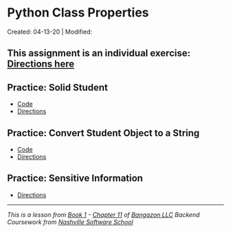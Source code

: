 # Python Class Properties

Created: 04-13-20 | Modified:

This assignment is an individual exercise: [Directions here](https://github.com/TrinityTerry/py-class-properties/blob/master/directions/directions.md)
---

## Practice: Solid Student
- [Code](https://github.com/TrinityTerry/py-class-properties/blob/master/py-files/solid_student.py#L1)
- [Directions](https://github.com/TrinityTerry/py-class-properties/blob/master/directions/directions.md#practice-solid-student)

## Practice: Convert Student Object to a String
- [Code](https://github.com/TrinityTerry/py-class-properties/blob/master/py-files/obj_to_str.py#L1)
- [Directions](https://github.com/TrinityTerry/py-class-properties/blob/master/directions/directions.md#practice-convert-student-object-to-a-string)

## Practice: Sensitive Information
<!-- - [Code]() -->
- [Directions](https://github.com/TrinityTerry/py-class-properties/blob/master/directions/directions.md#practice-sensitive-information)
 
---
_This is a lesson from [Book 1](https://github.com/nashville-software-school/bangazon-llc/tree/master/book-1-orientation) - [Chapter 11](https://github.com/nashville-software-school/bangazon-llc/blob/master/book-1-orientation/chapters/CLASS_PROPERTIES.md) of [Bangazon LLC](https://github.com/nashville-software-school/bangazon-llc) Backend Coursework from [Nashville Software School](https://github.com/nashville-software-school)_